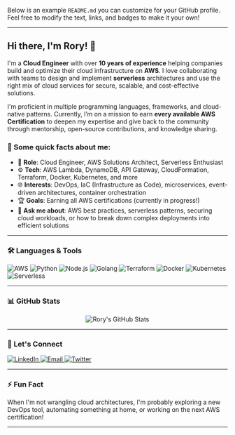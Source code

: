 Below is an example `README.md` you can customize for your GitHub profile. Feel free to modify the text, links, and badges to make it your own!

---

## Hi there, I'm Rory! 👋

I'm a **Cloud Engineer** with over **10 years of experience** helping companies build and optimize their cloud infrastructure on **AWS**. I love collaborating with teams to design and implement **serverless** architectures and use the right mix of cloud services for secure, scalable, and cost-effective solutions.  

I'm proficient in multiple programming languages, frameworks, and cloud-native patterns. Currently, I’m on a mission to earn **every available AWS Certification** to deepen my expertise and give back to the community through mentorship, open-source contributions, and knowledge sharing.

### 🚀 Some quick facts about me:
- 🏢 **Role**: Cloud Engineer, AWS Solutions Architect, Serverless Enthusiast  
- ⚙️ **Tech**: AWS Lambda, DynamoDB, API Gateway, CloudFormation, Terraform, Docker, Kubernetes, and more  
- 🌐 **Interests**: DevOps, IaC (Infrastructure as Code), microservices, event-driven architectures, container orchestration  
- 🏆 **Goals**: Earning all AWS certifications (currently in progress!)  
- 💬 **Ask me about**: AWS best practices, serverless patterns, securing cloud workloads, or how to break down complex deployments into efficient solutions  

---

### 🛠️ Languages & Tools
<p align="left">
  <!-- Add or remove badges that are relevant to your skill set -->
  <img src="https://img.shields.io/badge/AWS-232F3E?style=for-the-badge&logo=amazon-aws&logoColor=white" alt="AWS"/>
  <img src="https://img.shields.io/badge/Python-3776AB?style=for-the-badge&logo=python&logoColor=white" alt="Python"/>
  <img src="https://img.shields.io/badge/Node.js-339933?style=for-the-badge&logo=nodedotjs&logoColor=white" alt="Node.js"/>
  <img src="https://img.shields.io/badge/Go-00ADD8?style=for-the-badge&logo=go&logoColor=white" alt="Golang"/>
  <img src="https://img.shields.io/badge/Terraform-7B42BC?style=for-the-badge&logo=terraform&logoColor=white" alt="Terraform"/>
  <img src="https://img.shields.io/badge/Docker-2496ED?style=for-the-badge&logo=docker&logoColor=white" alt="Docker"/>
  <img src="https://img.shields.io/badge/Kubernetes-326CE5?style=for-the-badge&logo=kubernetes&logoColor=white" alt="Kubernetes"/>
  <img src="https://img.shields.io/badge/Serverless-FD5750?style=for-the-badge&logo=serverless&logoColor=white" alt="Serverless"/>
</p>

---

### 📊 GitHub Stats
<p align="center">
  <img src="https://github-readme-stats.vercel.app/api?username=rorykaletsch&show_icons=true&theme=radical" alt="Rory's GitHub Stats" />
</p>

---

### 🤝 Let's Connect
<p>
  <!-- Update with your preferred contact methods or personal pages -->
  <a href="https://www.linkedin.com/in/YOUR_LINKEDIN_USERNAME/" target="_blank">
    <img src="https://img.shields.io/badge/-LinkedIn-0A66C2?style=for-the-badge&logo=linkedin&logoColor=white" alt="LinkedIn">
  </a>
  <a href="mailto:YOUR_EMAIL@DOMAIN.com" target="_blank">
    <img src="https://img.shields.io/badge/Email-D14836?style=for-the-badge&logo=gmail&logoColor=white" alt="Email">
  </a>
  <a href="https://twitter.com/YOUR_TWITTER_HANDLE" target="_blank">
    <img src="https://img.shields.io/badge/-Twitter-1DA1F2?style=for-the-badge&logo=twitter&logoColor=white" alt="Twitter">
  </a>
</p>

---

### ⚡ Fun Fact
When I'm not wrangling cloud architectures, I'm probably exploring a new DevOps tool, automating something at home, or working on the next AWS certification!

---

<!-- 
**rorykaletsch/rorykaletsch** is a ✨ special ✨ repository because its `README.md` (this file) appears on your GitHub profile.
-->
